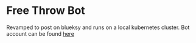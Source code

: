# Free Throw Bot

Revamped to post on blueksy and runs on a local kubernetes cluster. Bot account can be found [here](https://bsky.app/profile/freethrowbot.bsky.social)